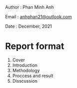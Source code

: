Author  : Phan Minh Anh

Email   : <anhphan21@outlook.com>

Date    : December, 2021

# Report format
1. Cover
2. Introduction
3. Methodology
4. Proccess and result
5. Disscussion